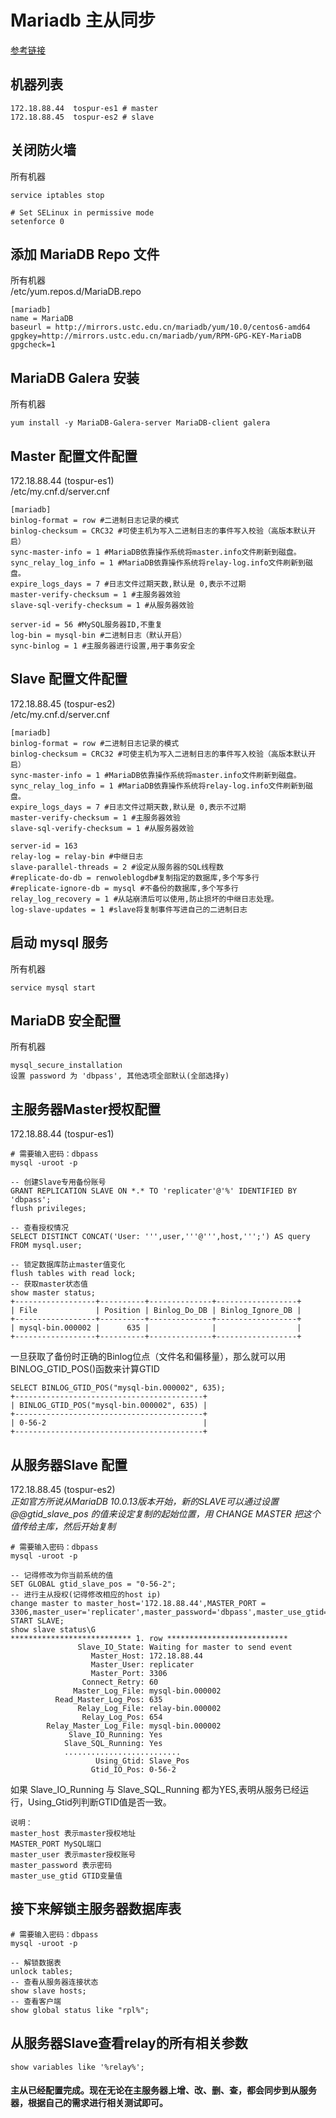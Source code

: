 # Mariadb 主从同步
[参考链接](https://renwole.com/archives/208)
## 机器列表
```
172.18.88.44  tospur-es1 # master
172.18.88.45  tospur-es2 # slave
```

## 关闭防火墙
所有机器  
```
service iptables stop

# Set SELinux in permissive mode
setenforce 0
```

## 添加 MariaDB Repo 文件
所有机器  
/etc/yum.repos.d/MariaDB.repo 
```
[mariadb]
name = MariaDB
baseurl = http://mirrors.ustc.edu.cn/mariadb/yum/10.0/centos6-amd64
gpgkey=http://mirrors.ustc.edu.cn/mariadb/yum/RPM-GPG-KEY-MariaDB
gpgcheck=1
```

## MariaDB Galera 安装
所有机器  
```
yum install -y MariaDB-Galera-server MariaDB-client galera
```

## Master 配置文件配置
172.18.88.44 (tospur-es1)  
/etc/my.cnf.d/server.cnf
```
[mariadb]
binlog-format = row #二进制日志记录的模式
binlog-checksum = CRC32 #可使主机为写入二进制日志的事件写入校验（高版本默认开启）
sync-master-info = 1 #MariaDB依靠操作系统将master.info文件刷新到磁盘。
sync_relay_log_info = 1 #MariaDB依靠操作系统将relay-log.info文件刷新到磁盘。
expire_logs_days = 7 #日志文件过期天数,默认是 0,表示不过期 
master-verify-checksum = 1 #主服务器效验
slave-sql-verify-checksum = 1 #从服务器效验

server-id = 56 #MySQL服务器ID,不重复
log-bin = mysql-bin #二进制日志（默认开启）
sync-binlog = 1 #主服务器进行设置,用于事务安全
```

## Slave 配置文件配置
172.18.88.45 (tospur-es2)  
/etc/my.cnf.d/server.cnf
```
[mariadb]
binlog-format = row #二进制日志记录的模式
binlog-checksum = CRC32 #可使主机为写入二进制日志的事件写入校验（高版本默认开启）
sync-master-info = 1 #MariaDB依靠操作系统将master.info文件刷新到磁盘。
sync_relay_log_info = 1 #MariaDB依靠操作系统将relay-log.info文件刷新到磁盘。
expire_logs_days = 7 #日志文件过期天数,默认是 0,表示不过期 
master-verify-checksum = 1 #主服务器效验
slave-sql-verify-checksum = 1 #从服务器效验

server-id = 163
relay-log = relay-bin #中继日志
slave-parallel-threads = 2 #设定从服务器的SQL线程数
#replicate-do-db = renwoleblogdb#复制指定的数据库,多个写多行
#replicate-ignore-db = mysql #不备份的数据库,多个写多行
relay_log_recovery = 1 #从站崩溃后可以使用,防止损坏的中继日志处理。
log-slave-updates = 1 #slave将复制事件写进自己的二进制日志
```

## 启动 mysql 服务
所有机器
```
service mysql start
```

## MariaDB 安全配置
所有机器  
```
mysql_secure_installation
设置 password 为 'dbpass', 其他选项全部默认(全部选择y)
```

## 主服务器Master授权配置
172.18.88.44 (tospur-es1)
```
# 需要输入密码：dbpass
mysql -uroot -p
```
```
-- 创建Slave专用备份账号
GRANT REPLICATION SLAVE ON *.* TO 'replicater'@'%' IDENTIFIED BY 'dbpass';
flush privileges;

-- 查看授权情况
SELECT DISTINCT CONCAT('User: ''',user,'''@''',host,''';') AS query FROM mysql.user; 

-- 锁定数据库防止master值变化
flush tables with read lock;
-- 获取master状态值
show master status; 
+------------------+----------+--------------+------------------+
| File             | Position | Binlog_Do_DB | Binlog_Ignore_DB |
+------------------+----------+--------------+------------------+
| mysql-bin.000002 |      635 |              |                  |
+------------------+----------+--------------+------------------+
```

一旦获取了备份时正确的Binlog位点（文件名和偏移量），那么就可以用BINLOG_GTID_POS()函数来计算GTID

```
SELECT BINLOG_GTID_POS("mysql-bin.000002", 635);
+------------------------------------------+
| BINLOG_GTID_POS("mysql-bin.000002", 635) |
+------------------------------------------+
| 0-56-2                                   |
+------------------------------------------+
```

## 从服务器Slave 配置
172.18.88.45 (tospur-es2)   
*正如官方所说从MariaDB 10.0.13版本开始，新的SLAVE可以通过设置 @@gtid_slave_pos 的值来设定复制的起始位置，用 CHANGE MASTER 把这个值传给主库，然后开始复制*
```
# 需要输入密码：dbpass
mysql -uroot -p
```
```
-- 记得修改为你当前系统的值
SET GLOBAL gtid_slave_pos = "0-56-2"; 
-- 进行主从授权(记得修改相应的host ip)
change master to master_host='172.18.88.44',MASTER_PORT = 3306,master_user='replicater',master_password='dbpass',master_use_gtid=slave_pos; 
START SLAVE;
show slave status\G
*************************** 1. row ***************************
               Slave_IO_State: Waiting for master to send event
                  Master_Host: 172.18.88.44
                  Master_User: replicater
                  Master_Port: 3306
                Connect_Retry: 60
              Master_Log_File: mysql-bin.000002
          Read_Master_Log_Pos: 635
               Relay_Log_File: relay-bin.000002
                Relay_Log_Pos: 654
        Relay_Master_Log_File: mysql-bin.000002
             Slave_IO_Running: Yes
            Slave_SQL_Running: Yes
            ..........................
                   Using_Gtid: Slave_Pos
                  Gtid_IO_Pos: 0-56-2

```
如果 Slave_IO_Running 与 Slave_SQL_Running 都为YES,表明从服务已经运行，Using_Gtid列判断GTID值是否一致。
```
说明：
master_host 表示master授权地址
MASTER_PORT MySQL端口
master_user 表示master授权账号
master_password 表示密码
master_use_gtid GTID变量值
```

## 接下来解锁主服务器数据库表
```
# 需要输入密码：dbpass
mysql -uroot -p
```
```
-- 解锁数据表
unlock tables; 
-- 查看从服务器连接状态
show slave hosts; 
-- 查看客户端
show global status like "rpl%"; 
```

## 从服务器Slave查看relay的所有相关参数
```
show variables like '%relay%';
```

#### 主从已经配置完成。现在无论在主服务器上增、改、删、查，都会同步到从服务器，根据自己的需求进行相关测试即可。
